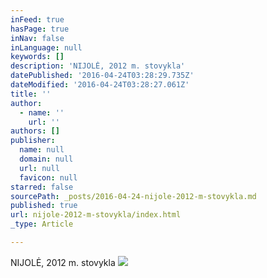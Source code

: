```yaml
---
inFeed: true
hasPage: true
inNav: false
inLanguage: null
keywords: []
description: 'NIJOLĖ, 2012 m. stovykla'
datePublished: '2016-04-24T03:28:29.735Z'
dateModified: '2016-04-24T03:28:27.061Z'
title: ''
author:
  - name: ''
    url: ''
authors: []
publisher:
  name: null
  domain: null
  url: null
  favicon: null
starred: false
sourcePath: _posts/2016-04-24-nijole-2012-m-stovykla.md
published: true
url: nijole-2012-m-stovykla/index.html
_type: Article

---
```

NIJOLĖ, 2012 m. stovykla
![](https://the-grid-user-content.s3-us-west-2.amazonaws.com/ebf4150a-cdcd-428e-a28d-ef821023140b.jpg)